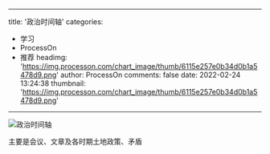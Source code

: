 
---
title: '政治时间轴'
categories: 
 - 学习
 - ProcessOn
 - 推荐
headimg: 'https://img.processon.com/chart_image/thumb/6115e257e0b34d0b1a5478d9.png'
author: ProcessOn
comments: false
date: 2022-02-24 13:24:38
thumbnail: 'https://img.processon.com/chart_image/thumb/6115e257e0b34d0b1a5478d9.png'
---

<div>   
<img class="thumb" alt="政治时间轴" src="https://img.processon.com/chart_image/thumb/6115e257e0b34d0b1a5478d9.png" referrerpolicy="no-referrer">
<p>主要是会议、文章及各时期土地政策、矛盾</p>  
</div>
            
